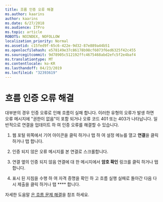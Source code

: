 ```yaml
---
title: 흐름 인증 오류 해결
ms.author: kaarins
author: kaarins
ms.date: 6/27/2018
ms.audience: ITPro
ms.topic: article
ROBOTS: NOINDEX, NOFOLLOW
localization_priority: Normal
ms.assetid: c15fed9f-65c6-422e-9d32-87e889a44b51
ms.openlocfilehash: e578149e37c86178b98cf6073f6ed6325f42c455
ms.sourcegitcommit: 9d78905c512192ffc4675468abd2efc5f2e4baf4
ms.translationtype: MT
ms.contentlocale: ko-KR
ms.lasthandoff: 04/23/2019
ms.locfileid: "32393619"
---
```

# <a name="troubleshoot-flow-authentication-errors"></a>흐름 인증 오류 해결

대부분의 경우 인증 오류로 인해 흐름이 실패 합니다. 이러한 유형의 오류가 발생 하면 오류 메시지에 "권한이 없음"이 포함 되거나 오류 코드 401 또는 403가 나타납니다. 일반적으로 연결을 업데이트 하 여 인증 오류를 해결할 수 있습니다.
  
1. 웹 포털 위쪽에서 기어 아이콘을 클릭 하거나 탭 하 여 설정 메뉴를 열고 **연결**을 클릭 하거나 탭 합니다.
    
2. 인증 되지 않은 오류 메시지를 본 연결로 스크롤합니다.
    
3. 연결 옆의 인증 되지 않음 연결에 대 한 메시지에서 **암호 확인** 링크를 클릭 하거나 탭 합니다. 
    
4. 표시 된 지침을 수행 하 여 자격 증명을 확인 하 고 흐름 실행 실패로 돌아간 다음 다시 제출을 클릭 하거나 탭 **** 합니다.
    
자세한 도움말 [은 흐름 문제 해결](https://go.microsoft.com/fwlink/?linkid=872110)을 참조 하세요.
  

